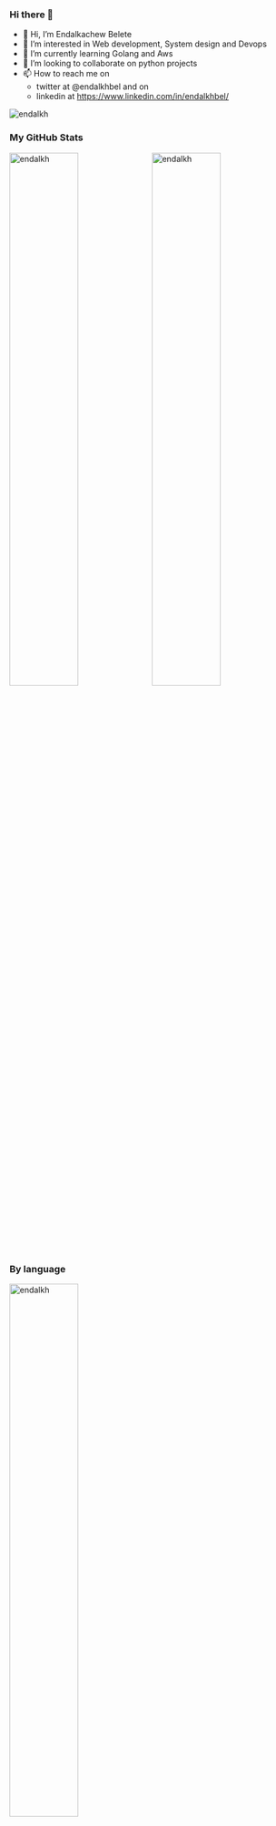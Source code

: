 ### Hi there 👋

<!--
**endalkh/endalkh** is a ✨ _special_ ✨ repository because its `README.md` (this file) appears on your GitHub profile.

Here are some ideas to get you started:

- 🔭 I’m currently working on ...
- 🌱 I’m currently learning ...
- 👯 I’m looking to collaborate on ...
- 🤔 I’m looking for help with ...
- 💬 Ask me about ...
- 📫 How to reach me: ...
- 😄 Pronouns: ...
- ⚡ Fun fact: ...
-->

- 👋 Hi, I’m Endalkachew Belete 
- 👀 I’m interested in Web development, System design and Devops
- 🌱 I’m currently learning Golang and Aws
- 💞️ I’m looking to collaborate on python projects
- 📫 How to reach me on 
  - twitter at @endalkhbel and on 
  - linkedin at https://www.linkedin.com/in/endalkhbel/


<span align="left"> <img src="https://komarev.com/ghpvc/?username=endalkh&label=Profile%20views&color=0e75b6&style=flat" alt="endalkh" /> </span>

### My GitHub Stats
<div>
<img align="center" width="49%" src="https://github-readme-streak-stats.herokuapp.com/?user=endalkh" alt="endalkh" />
<img align="center" width="49%"  src="https://github-readme-stats.vercel.app/api?username=endalkh&count_private=true_icons=true&locale=en" alt="endalkh" />
</div>
</br>



### By language
<div>
<img align="center" width="49%" src="https://github-readme-stats.vercel.app/api/top-langs/?username=endalkh&langs_count=10" alt="endalkh" />
</div>


<!---
endalkh/endalkh is a ✨ special ✨ repository because its `README.md` (this file) appears on your GitHub profile.
You can click the Preview link to take a look at your changes.
--->
